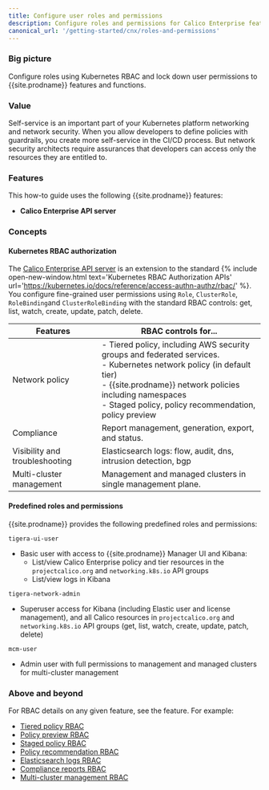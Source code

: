 ```yaml
---
title: Configure user roles and permissions
description: Configure roles and permissions for Calico Enterprise features and functions.
canonical_url: '/getting-started/cnx/roles-and-permissions'
---
```


### Big picture

Configure roles using Kubernetes RBAC and lock down user permissions to {{site.prodname}} features and functions.

### Value

Self-service is an important part of your Kubernetes platform networking and network security. When you allow developers to define policies with guardrails, you create more self-service in the CI/CD process. But network security architects require assurances that developers can access only the resources they are entitled to. 

### Features

This how-to guide uses the following {{site.prodname}} features:

- **Calico Enterprise API server**

### Concepts

#### Kubernetes RBAC authorization

The [Calico Enterprise API server]({{site.baseurl}}/reference/installation/api#operator.tigera.io/v1.APIServer) is an extension to the standard {% include open-new-window.html text='Kubernetes RBAC Authorization APIs' url='https://kubernetes.io/docs/reference/access-authn-authz/rbac/' %}. You configure fine-grained user permissions using `Role`, `ClusterRole`, `RoleBinding`and `ClusterRoleBinding` with the standard RBAC controls: get, list, watch, create, update, patch, delete. 

| Features                       | RBAC controls for...                                         |
| ------------------------------ | ------------------------------------------------------------ |
| Network policy                 | - Tiered policy, including AWS security groups and federated services.<br />- Kubernetes network policy (in default tier)<br />- {{site.prodname}} network policies including namespaces<br />- Staged policy, policy recommendation, policy preview |
| Compliance                     | Report management, generation, export, and status.           |
| Visibility and troubleshooting | Elasticsearch logs: flow, audit, dns, intrusion detection, bgp |
| Multi-cluster management       | Management and managed clusters in single management plane.  |


#### Predefined roles and permissions

{{site.prodname}} provides the following predefined roles and permissions:

`tigera-ui-user`
- Basic user with access to {{site.prodname}} Manager UI and Kibana:
  - List/view Calico Enterprise policy and tier resources in the `projectcalico.org` and `networking.k8s.io` API groups
  - List/view logs in Kibana

`tigera-network-admin`
- Superuser access for Kibana (including Elastic user and license management), and all Calico resources in `projectcalico.org` and `networking.k8s.io` API groups (get, list, watch, create, update, patch, delete) 

`mcm-user`
- Admin user with full permissions to management and managed clusters for multi-cluster management

### Above and beyond

For RBAC details on any given feature, see the feature. For example:

- [Tiered policy RBAC]({{site.baseurl}}/security/rbac-tiered-policies)
- [Policy preview RBAC]({{site.baseurl}}/security/policy-impact-preview)
- [Staged policy RBAC]({{site.baseurl}}/security/staged-network-policies) 
- [Policy recommendation RBAC]({{site.baseurl}}/security/generate-policy-recommendation)
- [Elasticsearch logs RBAC]({{site.baseurl}}/visibility/elastic/rbac-elasticsearch) 
- [Compliance reports RBAC]({{site.baseurl}}/compliance/compliance-reports/overview)
- [Multi-cluster management RBAC]({{site.baseurl}}/multicluster/mcm/configure)
